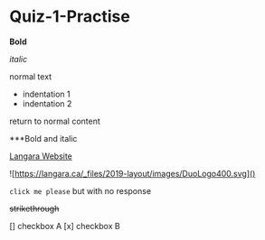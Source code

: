 # Quiz-1-Practise 

**Bold**

*italic*

normal text

- indentation 1
- indentation 2

return to normal content

***Bold and italic

[Langara Website](https://langara.ca/)

![https://langara.ca/_files/2019-layout/images/DuoLogo400.svg]()

``click me please``
but with no response

~~strikethrough~~

[] checkbox A
[x] checkbox B
